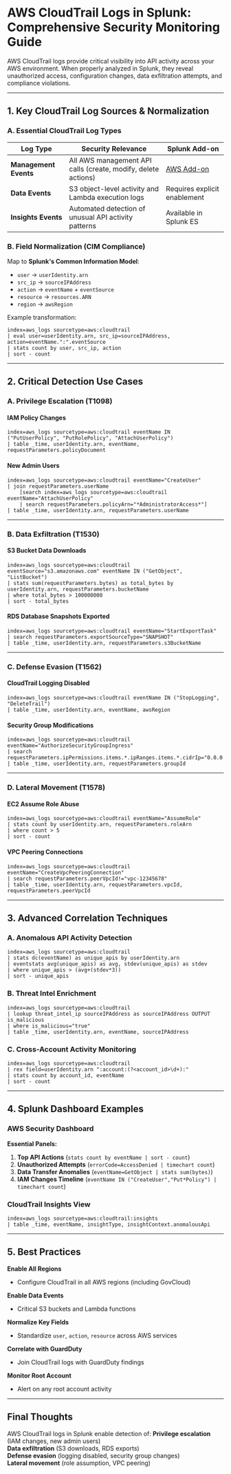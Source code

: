 # **AWS CloudTrail Logs in Splunk: Comprehensive Security Monitoring Guide**

AWS CloudTrail logs provide critical visibility into API activity across your AWS environment. When properly analyzed in Splunk, they reveal unauthorized access, configuration changes, data exfiltration attempts, and compliance violations.

---

## **1. Key CloudTrail Log Sources & Normalization**

### **A. Essential CloudTrail Log Types**
| **Log Type**       | **Security Relevance**                                                                 | **Splunk Add-on**                     |
|--------------------|--------------------------------------------------------------------------------------|--------------------------------------|
| **Management Events** | All AWS management API calls (create, modify, delete actions)                     | [AWS Add-on](https://splunkbase.splunk.com/app/1876/) |
| **Data Events**      | S3 object-level activity and Lambda execution logs                                | Requires explicit enablement         |
| **Insights Events**  | Automated detection of unusual API activity patterns                              | Available in Splunk ES                |

### **B. Field Normalization (CIM Compliance)**
Map to **Splunk's Common Information Model**:
- `user` → `userIdentity.arn`  
- `src_ip` → `sourceIPAddress`  
- `action` → `eventName` + `eventSource`  
- `resource` → `resources.ARN`  
- `region` → `awsRegion`  

Example transformation:
```spl
index=aws_logs sourcetype=aws:cloudtrail 
| eval user=userIdentity.arn, src_ip=sourceIPAddress, action=eventName.":".eventSource 
| stats count by user, src_ip, action 
| sort - count
```

---

## **2. Critical Detection Use Cases**

### **A. Privilege Escalation (T1098)**
#### **IAM Policy Changes**
```spl
index=aws_logs sourcetype=aws:cloudtrail eventName IN ("PutUserPolicy", "PutRolePolicy", "AttachUserPolicy") 
| table _time, userIdentity.arn, eventName, requestParameters.policyDocument
```

#### **New Admin Users**
```spl
index=aws_logs sourcetype=aws:cloudtrail eventName="CreateUser" 
| join requestParameters.userName 
    [search index=aws_logs sourcetype=aws:cloudtrail eventName="AttachUserPolicy" 
    | search requestParameters.policyArn="*AdministratorAccess*"] 
| table _time, userIdentity.arn, requestParameters.userName
```

---

### **B. Data Exfiltration (T1530)**
#### **S3 Bucket Data Downloads**
```spl
index=aws_logs sourcetype=aws:cloudtrail eventSource="s3.amazonaws.com" eventName IN ("GetObject", "ListBucket") 
| stats sum(requestParameters.bytes) as total_bytes by userIdentity.arn, requestParameters.bucketName 
| where total_bytes > 100000000 
| sort - total_bytes
```

#### **RDS Database Snapshots Exported**
```spl
index=aws_logs sourcetype=aws:cloudtrail eventName="StartExportTask" 
| search requestParameters.exportSourceType="SNAPSHOT" 
| table _time, userIdentity.arn, requestParameters.s3BucketName
```

---

### **C. Defense Evasion (T1562)**
#### **CloudTrail Logging Disabled**
```spl
index=aws_logs sourcetype=aws:cloudtrail eventName IN ("StopLogging", "DeleteTrail") 
| table _time, userIdentity.arn, eventName, awsRegion
```

#### **Security Group Modifications**
```spl
index=aws_logs sourcetype=aws:cloudtrail eventName="AuthorizeSecurityGroupIngress" 
| search requestParameters.ipPermissions.items.*.ipRanges.items.*.cidrIp="0.0.0.0/0" 
| table _time, userIdentity.arn, requestParameters.groupId
```

---

### **D. Lateral Movement (T1578)**
#### **EC2 Assume Role Abuse**
```spl
index=aws_logs sourcetype=aws:cloudtrail eventName="AssumeRole" 
| stats count by userIdentity.arn, requestParameters.roleArn 
| where count > 5 
| sort - count
```

#### **VPC Peering Connections**
```spl
index=aws_logs sourcetype=aws:cloudtrail eventName="CreateVpcPeeringConnection" 
| search requestParameters.peerVpcId!="vpc-12345678" 
| table _time, userIdentity.arn, requestParameters.vpcId, requestParameters.peerVpcId
```

---

## **3. Advanced Correlation Techniques**

### **A. Anomalous API Activity Detection**
```spl
index=aws_logs sourcetype=aws:cloudtrail 
| stats dc(eventName) as unique_apis by userIdentity.arn 
| eventstats avg(unique_apis) as avg, stdev(unique_apis) as stdev 
| where unique_apis > (avg+(stdev*3)) 
| sort - unique_apis
```

### **B. Threat Intel Enrichment**
```spl
index=aws_logs sourcetype=aws:cloudtrail 
| lookup threat_intel_ip sourceIPAddress as sourceIPAddress OUTPUT is_malicious 
| where is_malicious="true" 
| table _time, userIdentity.arn, eventName, sourceIPAddress
```

### **C. Cross-Account Activity Monitoring**
```spl
index=aws_logs sourcetype=aws:cloudtrail 
| rex field=userIdentity.arn ":account:(?<account_id>\d+):" 
| stats count by account_id, eventName 
| sort - count
```

---

## **4. Splunk Dashboard Examples**

### **AWS Security Dashboard**
**Essential Panels:**
1. **Top API Actions** (`stats count by eventName | sort - count`)
2. **Unauthorized Attempts** (`errorCode=AccessDenied | timechart count`)
3. **Data Transfer Anomalies** (`eventName=GetObject | stats sum(bytes)`)
4. **IAM Changes Timeline** (`eventName IN ("CreateUser","Put*Policy") | timechart count`)

### **CloudTrail Insights View**
```spl
index=aws_logs sourcetype=aws:cloudtrail:insights 
| table _time, eventName, insightType, insightContext.anomalousApi
```

---

## **5. Best Practices**

 **Enable All Regions**  
   - Configure CloudTrail in all AWS regions (including GovCloud)  

 **Enable Data Events**  
   - Critical S3 buckets and Lambda functions  

 **Normalize Key Fields**  
   - Standardize `user`, `action`, `resource` across AWS services  

 **Correlate with GuardDuty**  
   - Join CloudTrail logs with GuardDuty findings  

 **Monitor Root Account**  
   - Alert on any root account activity  

---

## **Final Thoughts**
AWS CloudTrail logs in Splunk enable detection of:
 **Privilege escalation** (IAM changes, new admin users)  
 **Data exfiltration** (S3 downloads, RDS exports)  
 **Defense evasion** (logging disabled, security group changes)  
 **Lateral movement** (role assumption, VPC peering)  

